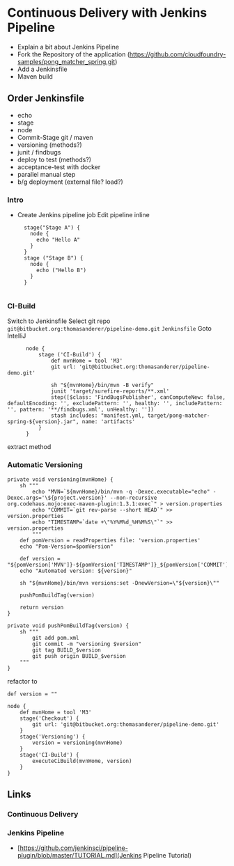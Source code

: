 # Continuous Delivery with Jenkins Pipeline
* Explain a bit about Jenkins Pipeline
* Fork the Repository of the application (https://github.com/cloudfoundry-samples/pong_matcher_spring.git)
* Add a Jenkinsfile
* Maven build

## Order Jenkinsfile
* echo
* stage
* node
* Commit-Stage git / maven
* versioning (methods?)
* junit / findbugs
* deploy to test (methods?)
* acceptance-test with docker
* parallel manual step
* b/g deployment (external file? load?)

### Intro
 - Create Jenkins pipeline job
   Edit pipeline inline
   ```
     stage("Stage A") {
       node {
         echo "Hello A"
       }
     }
     stage ("Stage B") {
       node {
         echo ("Hello B")
       }
     }
         
   ```
   
### CI-Build
Switch to Jenkinsfile
Select git repo `git@bitbucket.org:thomasanderer/pipeline-demo.git`
`Jenkinsfile`
Goto IntelliJ

```
      node {
          stage ('CI-Build') {
              def mvnHome = tool 'M3'
              git url: 'git@bitbucket.org:thomasanderer/pipeline-demo.git'
              
              sh "${mvnHome}/bin/mvn -B verify"
              junit 'target/surefire-reports/**.xml'
              step([$class: 'FindBugsPublisher', canComputeNew: false, defaultEncoding: '', excludePattern: '', healthy: '', includePattern: '', pattern: '**/findbugs.xml', unHealthy: ''])
              stash includes: "manifest.yml, target/pong-matcher-spring-${version}.jar", name: 'artifacts'
          }
      }
  ```
  extract method
  
### Automatic Versioning

```
private void versioning(mvnHome) {
    sh """
        echo "MVN=`${mvnHome}/bin/mvn -q -Dexec.executable="echo" -Dexec.args='\${project.version}' --non-recursive org.codehaus.mojo:exec-maven-plugin:1.3.1:exec`" > version.properties
        echo "COMMIT=`git rev-parse --short HEAD`" >> version.properties
        echo "TIMESTAMP=`date +\"%Y%M%d_%H%M%S\"`" >> version.properties
        """
    def pomVersion = readProperties file: 'version.properties'
    echo "Pom-Version=$pomVersion"

    def version = "${pomVersion['MVN']}-${pomVersion['TIMESTAMP']}_${pomVersion['COMMIT']}"
    echo "Automated version: ${version}"

    sh "${mvnHome}/bin/mvn versions:set -DnewVersion=\"${version}\""

    pushPomBuildTag(version)

    return version
}

private void pushPomBuildTag(version) {
    sh """
        git add pom.xml
        git commit -m "versioning $version"
        git tag BUILD_$version
        git push origin BUILD_$version
    """
}
```

refactor to
```
def version = ""

node {
    def mvnHome = tool 'M3'
    stage('Checkout') {
        git url: 'git@bitbucket.org:thomasanderer/pipeline-demo.git'
    }
    stage('Versioning') {
        version = versioning(mvnHome)
    }
    stage('CI-Build') {
        executeCiBuild(mvnHome, version)
    }
}
```
  





## Links

### Continuous Delivery
### Jenkins Pipeline
* [https://github.com/jenkinsci/pipeline-plugin/blob/master/TUTORIAL.md](Jenkins Pipeline Tutorial)
